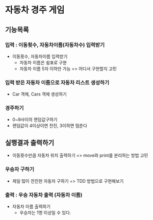 # 자동차 경주 게임
## 기능목록

### 입력 : 이동횟수, 자동차이름(자동차수) 입력받기

- 이동횟수, 자동차이름 입력받기
    - 자동차 이름은 쉼표로 구분
    - 자동차 이름 5자 이하만 가능 => 어디서 구현할지 고민  
  
### 입력 받은 자동차 이름으로 자동차 리스트 생성하기
- Car 객체, Cars 객체 생성하기 

### 경주하기 
- 0~9사이의 랜덤값구하기
- 랜덤값이 4이상이면 전진, 3이하면 멈춘다

## 실행결과 출력하기
- 이동횟수만큼 자동차 위치 출력하기   => move와 print를 분리하는 방법 고민

### 우승자 구하기
- 제일 많이 전진한 자동차 구하기 => TDD 방법으로 구현해보기 

### 출력 : 우승 자동차 출력 (자동차 이름)
- 자동차 이름 출력하기
  - 우승자는 1명 이상일 수 있다.
